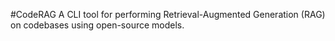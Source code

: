 #CodeRAG 
A CLI tool for performing Retrieval-Augmented Generation (RAG) on codebases using open-source models.
